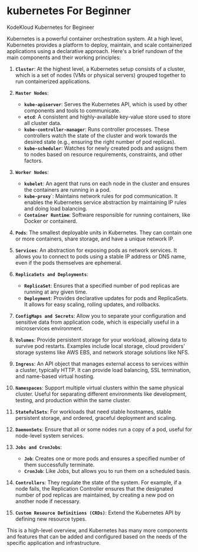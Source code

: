 # kubernetes For Beginner
KodeKloud Kubernetes for Begineer

Kubernetes is a powerful container orchestration system. At a high level, Kubernetes provides a platform to deploy, maintain, and scale containerized applications using a declarative approach. Here's a brief rundown of the main components and their working principles:

1. **`Cluster`**: At the highest level, a Kubernetes setup consists of a cluster, which is a set of nodes (VMs or physical servers) grouped together to run containerized applications.

2. **`Master Nodes`**:
    - **`kube-apiserver`**: Serves the Kubernetes API, which is used by other components and tools to communicate.
    - **`etcd`**: A consistent and highly-available key-value store used to store all cluster data.
    - **`kube-controller-manager`**: Runs controller processes. These controllers watch the state of the cluster and work towards the desired state (e.g., ensuring the right number of pod replicas).
    - **`kube-scheduler`**: Watches for newly created pods and assigns them to nodes based on resource requirements, constraints, and other factors.

3. **`Worker Nodes`**:
    - **`kubelet`**: An agent that runs on each node in the cluster and ensures the containers are running in a pod.
    - **`kube-proxy`**`: Maintains network rules for pod communication. It enables the Kubernetes service abstraction by maintaining IP rules and doing load balancing.
    - **`Container Runtime`**: Software responsible for running containers, like Docker or containerd.

4. **`Pods`**: The smallest deployable units in Kubernetes. They can contain one or more containers, share storage, and have a unique network IP.

5. **`Services`**: An abstraction for exposing pods as network services. It allows you to connect to pods using a stable IP address or DNS name, even if the pods themselves are ephemeral.

6. **`ReplicaSets and Deployments`**: 
    - **`ReplicaSet`**: Ensures that a specified number of pod replicas are running at any given time.
    - **`Deployment`**: Provides declarative updates for pods and ReplicaSets. It allows for easy scaling, rolling updates, and rollbacks.

7. **`ConfigMaps and Secrets`**: Allow you to separate your configuration and sensitive data from application code, which is especially useful in a microservices environment.

8. **`Volumes`**: Provide persistent storage for your workload, allowing data to survive pod restarts. Examples include local storage, cloud providers' storage systems like AWS EBS, and network storage solutions like NFS.

9. **`Ingress`**: An API object that manages external access to services within a cluster, typically HTTP. It can provide load balancing, SSL termination, and name-based virtual hosting.

10. **`Namespaces`**: Support multiple virtual clusters within the same physical cluster. Useful for separating different environments like development, testing, and production within the same cluster.

11. **`StatefulSets`**: For workloads that need stable hostnames, stable persistent storage, and ordered, graceful deployment and scaling.

12. **`DaemonSets`**: Ensure that all or some nodes run a copy of a pod, useful for node-level system services.

13. **`Jobs and CronJobs`**: 
    - **`Job`**: Creates one or more pods and ensures a specified number of them successfully terminate.
    - **`CronJob`**: Like Jobs, but allows you to run them on a scheduled basis.

14. **`Controllers`**: They regulate the state of the system. For example, if a node fails, the Replication Controller ensures that the designated number of pod replicas are maintained, by creating a new pod on another node if necessary.

15. **`Custom Resource Definitions (CRDs)`**: Extend the Kubernetes API by defining new resource types.

This is a high-level overview, and Kubernetes has many more components and features that can be added and configured based on the needs of the specific application and infrastructure.
